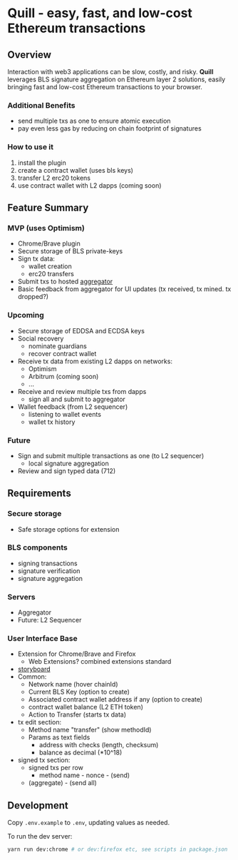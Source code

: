 # Quill - easy, fast, and low-cost Ethereum transactions
## Overview
Interaction with web3 applications can be slow, costly, and risky.
**Quill** leverages BLS signature aggregation on Ethereum layer 2 solutions, easily bringing fast and low-cost Ethereum transactions to your browser.
### Additional Benefits
* send multiple txs as one to ensure atomic execution
* pay even less gas by reducing on chain footprint of signatures

### How to use it
1. install the plugin
2. create a contract wallet (uses bls keys)
3. transfer L2 erc20 tokens
4. use contract wallet with L2 dapps (coming soon)

## Feature Summary
### MVP (uses Optimism)
* Chrome/Brave plugin
* Secure storage of BLS private-keys
* Sign tx data:
    * wallet creation
    * erc20 transfers
* Submit txs to hosted [aggregator](https://github.com/jzaki/bls-wallet-aggregator)
* Basic feedback from aggregator for UI updates (tx received, tx mined. tx dropped?)

### Upcoming
* Secure storage of EDDSA and ECDSA keys
* Social recovery
    * nominate guardians
    * recover contract wallet
* Receive tx data from existing L2 dapps on networks:
    * Optimism
    * Arbitrum (coming soon)
    * ...
* Receive and review multiple txs from dapps
    * sign all and submit to aggregator
* Wallet feedback (from L2 sequencer)
    * listening to wallet events
    * wallet tx history

### Future
* Sign and submit multiple transactions as one (to L2 sequencer)
    * local signature aggregation
* Review and sign typed data (712)

## Requirements
### Secure storage
* Safe storage options for extension

### BLS components
* signing transactions
* signature verification
* signature aggregation

### Servers
* Aggregator
* Future: L2 Sequencer

### User Interface Base
* Extension for Chrome/Brave and Firefox
    * Web Extensions? combined extensions standard
* [storyboard](https://drive.protonmail.com/urls/J7EECNCGS0#2xqYOqlIzeaB)
* Common:
    * Network name (hover chainId)
    * Current BLS Key (option to create)
    * Associated contract wallet address if any (option to create)
    * contract wallet balance (L2 ETH token)
    * Action to Transfer (starts tx data)
* tx edit section:
    * Method name "transfer" (show methodId)
    * Params as text fields
        * address with checks (length, checksum)
        * balance as decimal (*10^18)
* signed tx section:
    * signed txs per row
        * method name - nonce - (send)
    * (aggregate) - (send all)

## Development

Copy `.env.example` to `.env`, updating values as needed.

To run the dev server:

```sh
yarn run dev:chrome # or dev:firefox etc, see scripts in package.json
```
